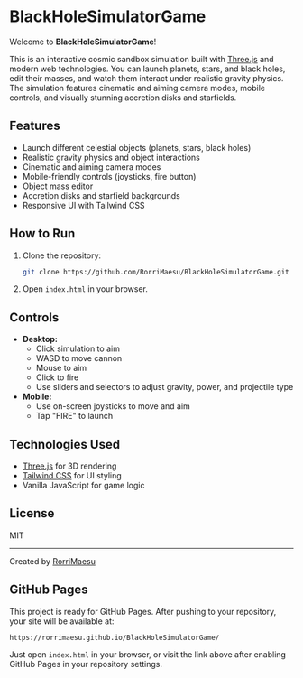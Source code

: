 # BlackHoleSimulatorGame

Welcome to **BlackHoleSimulatorGame**!

This is an interactive cosmic sandbox simulation built with [Three.js](https://threejs.org/) and modern web technologies. You can launch planets, stars, and black holes, edit their masses, and watch them interact under realistic gravity physics. The simulation features cinematic and aiming camera modes, mobile controls, and visually stunning accretion disks and starfields.

## Features
- Launch different celestial objects (planets, stars, black holes)
- Realistic gravity physics and object interactions
- Cinematic and aiming camera modes
- Mobile-friendly controls (joysticks, fire button)
- Object mass editor
- Accretion disks and starfield backgrounds
- Responsive UI with Tailwind CSS

## How to Run
1. Clone the repository:
   ```sh
   git clone https://github.com/RorriMaesu/BlackHoleSimulatorGame.git
   ```
2. Open `index.html` in your browser.

## Controls
- **Desktop:**
  - Click simulation to aim
  - WASD to move cannon
  - Mouse to aim
  - Click to fire
  - Use sliders and selectors to adjust gravity, power, and projectile type
- **Mobile:**
  - Use on-screen joysticks to move and aim
  - Tap "FIRE" to launch

## Technologies Used
- [Three.js](https://threejs.org/) for 3D rendering
- [Tailwind CSS](https://tailwindcss.com/) for UI styling
- Vanilla JavaScript for game logic

## License
MIT

---
Created by [RorriMaesu](https://github.com/RorriMaesu)
  
## GitHub Pages
This project is ready for GitHub Pages. After pushing to your repository, your site will be available at:
```
https://rorrimaesu.github.io/BlackHoleSimulatorGame/
```
Just open `index.html` in your browser, or visit the link above after enabling GitHub Pages in your repository settings.

